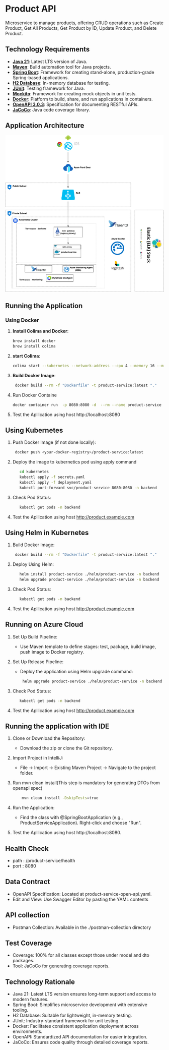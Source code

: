 # Product API

Microservice to manage products, offering CRUD operations such as Create Product, Get All Products, Get Product by ID, Update Product, and Delete Product.

## Technology Requirements

- **[Java 21](https://www.oracle.com/java/)**: Latest LTS version of Java.
- **[Maven](https://maven.apache.org/)**: Build automation tool for Java projects.
- **[Spring Boot](https://spring.io/projects/spring-boot/)**: Framework for creating stand-alone, production-grade Spring-based applications.
- **[H2 Database](https://www.h2database.com/html/main.html)**: In-memory database for testing.
- **[JUnit](https://junit.org/)**: Testing framework for Java.
- **[Mockito](https://site.mockito.org/)**: Framework for creating mock objects in unit tests.
- **[Docker](https://www.docker.com/)**: Platform to build, share, and run applications in containers.
- **[OpenAPI 3.0.3](https://spec.openapis.org/oas/v3.0.3)**: Specification for documenting RESTful APIs.
- **[JaCoCo](https://www.eclemma.org/jacoco/)**: Java code coverage library.

## Application Architecture

![Application Architecture](images/product-service.png)

## Running the Application

### Using Docker

1. **Install Colima and Docker**:
   ```bash
   brew install docker
   brew install colima


2. **start Colima**:
    ```bash
    colima start --kubernetes --network-address --cpu 4 --memory 16 --mount $HOME:w
    
    ```
3. **Build Docker Image**:
    ```bash
     docker build --rm -f "Dockerfile" -t product-service:latest "."
    ```
4. Run Docker Containe
    ```bash
    docker container run  -p 8080:8080 -d  --rm --name product-service product-service:latest
    ```
5. Test the Apllication using host http://localhost:8080
## Using Kubernetes
1. Push Docker Image (if not done locally):
    ```bash
     docker push <your-docker-registry>/product-service:latest
    ```

2. Deploy the image to kubernetics pod using apply command 
    ```bash
       cd kubernetes
       kubectl apply -f secrets.yaml
       kubectl apply -f deployment.yaml
       kubectl port-forward svc/product-service 8080:8080 -n backend
     ```

3. Check Pod Status:
    ```bash
       kubectl get pods -n backend
    ```
4. Test the Apllication using host http://product.example.com
## Using Helm in Kubernetes

1. Build Docker Image:
    ```bash
     docker build --rm -f "Dockerfile" -t product-service:latest "."
    ```
2. Deploy Using Helm:
    ```bash
       helm install product-service ./helm/product-service -n backend
       helm upgrade product-service ./helm/product-service -n backend
     ```
3. Check Pod Status:
    ```bash
       kubectl get pods -n backend
    ```
4. Test the Apllication using host http://product.example.com
## Running on Azure Cloud

1. Set Up Build Pipeline:

   - Use Maven template to define stages: test, package, build image, push image to Docker registry.
2. Set Up Release Pipeline:

    - Deploy the application using Helm upgrade command:
      ```bash
       helm upgrade product-service ./helm/product-service -n backend
      ```
3. Check Pod Status:
    ```bash
       kubectl get pods -n backend
      ```
4. Test the Apllication using host http://product.example.com
## Running the application with IDE

1. Clone or Download the Repository:

   - Download the zip or clone the Git repository.
2. Import Project in IntelliJ:

   - File -> Import -> Existing Maven Project -> Navigate to the project folder.
3. Run mvn clean install(This step is mandatory for generating DTOs from openapi spec)
    ```bash
        mvn clean install -DskipTests=true 
      ```
4. Run the Application:

   - Find the class with @SpringBootApplication (e.g., ProductServiceApplication).
   Right-click and choose "Run".

5. Test the Apllication using host http://localhost:8080.

     
## Health Check
- path : /product-service/health
- port : 8080


## Data Contract

- OpenAPI Specification: Located at product-service-open-api.yaml.
- Edit and View: Use Swagger Editor by pasting the YAML contents


## API collection
- Postman Collection: Available in the ./postman-collection directory


## Test Coverage
- Coverage: 100% for all classes except those under model and dto packages.
- Tool: JaCoCo for generating coverage reports.

## Technology Rationale
- Java 21: Latest LTS version ensures long-term support and access to modern features.
- Spring Boot: Simplifies microservice development with extensive tooling.
- H2 Database: Suitable for lightweight, in-memory testing.
- JUnit: Industry-standard framework for unit testing.
- Docker: Facilitates consistent application deployment across environments.
- OpenAPI: Standardized API documentation for easier integration.
- JaCoCo: Ensures code quality through detailed coverage reports.
